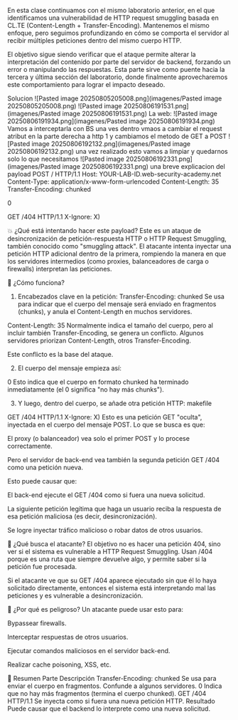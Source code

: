 En esta clase continuamos con el mismo laboratorio anterior, en el que identificamos una vulnerabilidad de HTTP request smuggling basada en CL.TE (Content-Length + Transfer-Encoding). Mantenemos el mismo enfoque, pero seguimos profundizando en cómo se comporta el servidor al recibir múltiples peticiones dentro del mismo cuerpo HTTP.

El objetivo sigue siendo verificar que el ataque permite alterar la interpretación del contenido por parte del servidor de backend, forzando un error o manipulando las respuestas. Esta parte sirve como puente hacia la tercera y última sección del laboratorio, donde finalmente aprovecharemos este comportamiento para lograr el impacto deseado.

Solucion
![Pasted image 20250805205008.png](imagenes/Pasted image 20250805205008.png)
![Pasted image 20250806191531.png](imagenes/Pasted image 20250806191531.png)
La web:
![Pasted image 20250806191934.png](imagenes/Pasted image 20250806191934.png)
Vamos a interceptarla con BS una ves dentro vmaos a cambiar el request atribut en la parte derecha a http 1 y cambiamos el metodo de GET a POST
![Pasted image 20250806192132.png](imagenes/Pasted image 20250806192132.png)
una vez realizado esto vamos a limpiar y quedarnos solo lo que necesitamos
![Pasted image 20250806192331.png](imagenes/Pasted image 20250806192331.png)
una breve explicacion del payload
POST / HTTP/1.1
Host: YOUR-LAB-ID.web-security-academy.net
Content-Type: application/x-www-form-urlencoded
Content-Length: 35
Transfer-Encoding: chunked

0

GET /404 HTTP/1.1
X-Ignore: X)

💥 ¿Qué está intentando hacer este payload?
Este es un ataque de desincronización de petición-respuesta HTTP o HTTP Request Smuggling, también conocido como "smuggling attack". El atacante intenta inyectar una petición HTTP adicional dentro de la primera, rompiendo la manera en que los servidores intermedios (como proxies, balanceadores de carga o firewalls) interpretan las peticiones.

🧠 ¿Cómo funciona?
1. Encabezados clave en la petición:
Transfer-Encoding: chunked
Se usa para indicar que el cuerpo del mensaje será enviado en fragmentos (chunks), y anula el Content-Length en muchos servidores.

Content-Length: 35
Normalmente indica el tamaño del cuerpo, pero al incluir también Transfer-Encoding, se genera un conflicto. Algunos servidores priorizan Content-Length, otros Transfer-Encoding.

Este conflicto es la base del ataque.

2. El cuerpo del mensaje empieza así:

0
Esto indica que el cuerpo en formato chunked ha terminado inmediatamente (el 0 significa "no hay más chunks").

3. Y luego, dentro del cuerpo, se añade otra petición HTTP:
makefile

GET /404 HTTP/1.1
X-Ignore: X)
Esto es una petición GET "oculta", inyectada en el cuerpo del mensaje POST. Lo que se busca es que:

El proxy (o balanceador) vea solo el primer POST y lo procese correctamente.

Pero el servidor de back-end vea también la segunda petición GET /404 como una petición nueva.

Esto puede causar que:

El back-end ejecute el GET /404 como si fuera una nueva solicitud.

La siguiente petición legítima que haga un usuario reciba la respuesta de esa petición maliciosa (es decir, desincronización).

Se logre inyectar tráfico malicioso o robar datos de otros usuarios.

🧪 ¿Qué busca el atacante?
El objetivo no es hacer una petición 404, sino ver si el sistema es vulnerable a HTTP Request Smuggling. Usan /404 porque es una ruta que siempre devuelve algo, y permite saber si la petición fue procesada.

Si el atacante ve que su GET /404 aparece ejecutado sin que él lo haya solicitado directamente, entonces el sistema está interpretando mal las peticiones y es vulnerable a desincronización.

🧨 ¿Por qué es peligroso?
Un atacante puede usar esto para:

Bypassear firewalls.

Interceptar respuestas de otros usuarios.

Ejecutar comandos maliciosos en el servidor back-end.

Realizar cache poisoning, XSS, etc.


🧱 Resumen
Parte	Descripción
Transfer-Encoding: chunked	Se usa para enviar el cuerpo en fragmentos. Confunde a algunos servidores.
0	Indica que no hay más fragmentos (termina el cuerpo chunked).
GET /404 HTTP/1.1	Se inyecta como si fuera una nueva petición HTTP.
Resultado	Puede causar que el backend lo interprete como una nueva solicitud.
